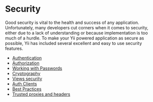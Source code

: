 Security
========

Good security is vital to the health and success of any application. Unfortunately, many developers cut corners when it
comes to security, either due to a lack of understanding or because implementation is too much of a hurdle. To make your
Yii powered application as secure as possible, Yii has included several excellent and easy to use security features.

* [Authentication](security-authentication.md)
* [Authorization](security-authorization.md)
* [Working with Passwords](security-passwords.md)
* [Cryptography](security-cryptography.md)
* [Views security](structure-views.md#security)
* [Auth Clients](https://github.com/yiisoft/yii2-authclient/blob/master/docs/guide/README.md)
* [Best Practices](security-best-practices.md)
* [Trusted proxies and headers](runtime-requests.md#trusted-proxies-and-headers)
